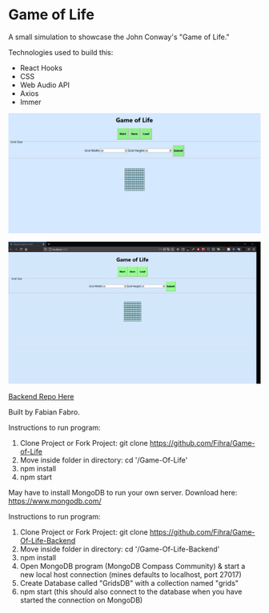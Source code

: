 # Game of Life

A small simulation to showcase the John Conway's "Game of Life."

Technologies used to build this:
- React Hooks
- CSS
- Web Audio API
- Axios
- Immer

![Game of Life Project](Game_Of_Life_Coding.png)

![Game of Life GIF](game-of-life-gif.gif)


[Backend Repo Here](https://github.com/Fihra/Game-Of-Life-Backend)

Built by Fabian Fabro.

Instructions to run program:
1. Clone Project or Fork Project: git clone https://github.com/Fihra/Game-of-Life
2. Move inside folder in directory: cd '/Game-Of-Life'
3. npm install
4. npm start

May have to install MongoDB to run your own server.
Download here: https://www.mongodb.com/

Instructions to run program:
1. Clone Project or Fork Project: git clone https://github.com/Fihra/Game-Of-Life-Backend
2. Move inside folder in directory: cd '/Game-Of-Life-Backend'
3. npm install
4. Open MongoDB program (MongoDB Compass Community) & start a new local host connection (mines defaults to localhost, port 27017)
5. Create Database called "GridsDB" with a collection named "grids"
7. npm start (this should also connect to the database when you have started the connection on MongoDB)
